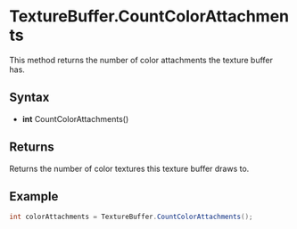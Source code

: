 # TextureBuffer.CountColorAttachments

This method returns the number of color attachments the texture buffer has.

## Syntax

- **int** CountColorAttachments()

## Returns

Returns the number of color textures this texture buffer draws to.

## Example

```csharp
int colorAttachments = TextureBuffer.CountColorAttachments();
```